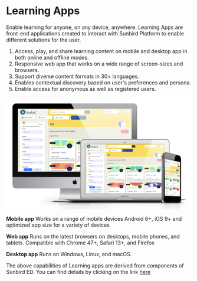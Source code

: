 # Learning Apps

Enable learning for anyone, on any device, anywhere. Learning Apps are front-end applications created to interact with Sunbird Platform to enable different solutions for the user.&#x20;

1. Access, play, and share learning content on mobile and desktop app in both online and offline modes.
2. Responsive web app that works on a wide range of screen-sizes and browsers.
3. Support diverse content formats in 30+ languages.
4. Enables contextual discovery based on user's preferences and persona.
5. Enable access for anonymous as well as registered users.

![](<../../.gitbook/assets/image (11).png>)

**Mobile app** Works on a range of mobile devices Android 6+, iOS 9+ and optimized app size for a variety of devices

**Web app** Runs on the latest browsers on desktops, mobile phones, and tablets. Compatible with Chrome 47+, Safari 13+, and Firefox&#x20;

**Desktop app** Runs on Windows, Linux, and macOS.



The above capabilities of Learning apps are derived from components of Sunbird ED. You can find details by clicking on the link [here](../product-and-developers-guide/learning-apps/)&#x20;
